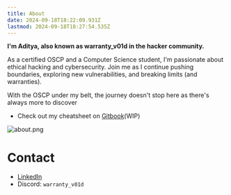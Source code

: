 ```yaml
---
title: About
date: 2024-09-18T18:22:09.931Z
lastmod: 2024-09-18T18:27:54.535Z
---
```


**I'm Aditya, also known as warranty\_v01d in the hacker community.**

As a certified OSCP and a Computer Science student, I'm passionate about ethical hacking and cybersecurity. Join me as I continue pushing boundaries, exploring new vulnerabilities, and breaking limits (and warranties).

With the OSCP under my belt, the journey doesn't stop here as there's always more to discover

- Check out my cheatsheet on [Gitbook](https://aditya-3.gitbook.io/oscp)(WIP)

![about.png](/about/about.png)


# Contact 

- [LinkedIn](https://www.linkedin.com/in/aditya-hebballe-9b9607277/)
- Discord: `warranty_v01d`